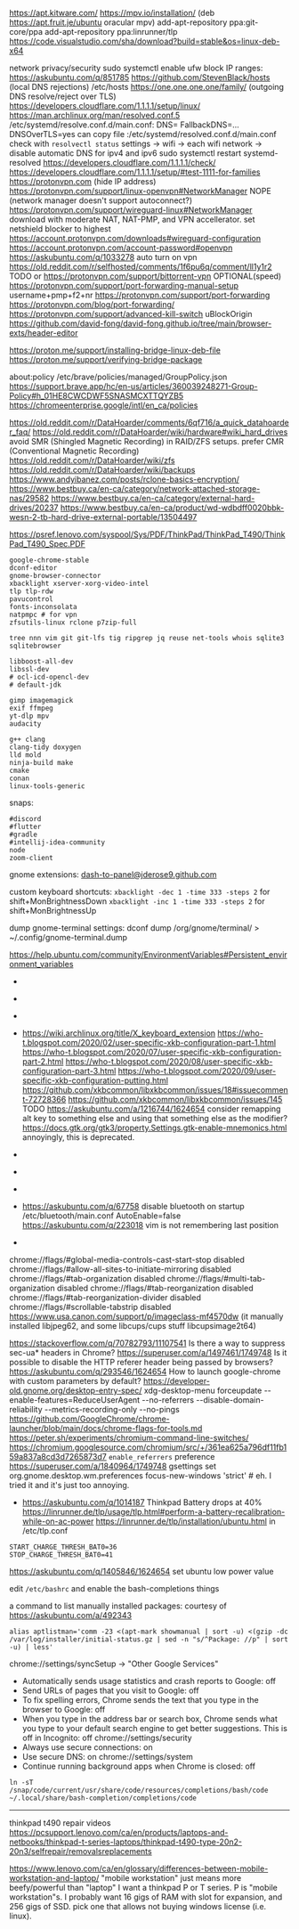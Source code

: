 https://apt.kitware.com/
https://mpv.io/installation/ (deb https://apt.fruit.je/ubuntu oracular mpv)
add-apt-repository ppa:git-core/ppa
add-apt-repository ppa:linrunner/tlp
https://code.visualstudio.com/sha/download?build=stable&os=linux-deb-x64

network privacy/security
sudo systemctl enable ufw
  block IP ranges: https://askubuntu.com/q/851785
https://github.com/StevenBlack/hosts (local DNS rejections)
  /etc/hosts
https://one.one.one.one/family/ (outgoing DNS resolve/reject over TLS)
https://developers.cloudflare.com/1.1.1.1/setup/linux/
  https://man.archlinux.org/man/resolved.conf.5
  /etc/systemd/resolve.conf.d/main.conf: DNS= FallbackDNS=... DNSOverTLS=yes
    can copy file :/etc/systemd/resolved.conf.d/main.conf
    check with `resolvectl status`
  settings -> wifi -> each wifi network -> disable automatic DNS for ipv4 and ipv6
  sudo systemctl restart systemd-resolved
  https://developers.cloudflare.com/1.1.1.1/check/
  https://developers.cloudflare.com/1.1.1.1/setup/#test-1111-for-families
https://protonvpn.com (hide IP address)
  https://protonvpn.com/support/linux-openvpn#NetworkManager
  NOPE (network manager doesn't support autoconnect?) https://protonvpn.com/support/wireguard-linux#NetworkManager
    download with moderate NAT, NAT-PMP, and VPN accellerator. set netshield blocker to highest
  https://account.protonvpn.com/downloads#wireguard-configuration
  https://account.protonvpn.com/account-password#openvpn
  https://askubuntu.com/q/1033278 auto turn on vpn
  https://old.reddit.com/r/selfhosted/comments/1f6pu6q/comment/ll1y1r2 TODO
    or https://protonvpn.com/support/bittorrent-vpn
  OPTIONAL(speed) https://protonvpn.com/support/port-forwarding-manual-setup
    username+pmp+f2+nr
    https://protonvpn.com/support/port-forwarding
    https://protonvpn.com/blog/port-forwarding/
  https://protonvpn.com/support/advanced-kill-switch
uBlockOrigin
https://github.com/david-fong/david-fong.github.io/tree/main/browser-exts/header-editor

https://proton.me/support/installing-bridge-linux-deb-file
https://proton.me/support/verifying-bridge-package


about:policy
/etc/brave/policies/managed/GroupPolicy.json
https://support.brave.app/hc/en-us/articles/360039248271-Group-Policy#h_01HE8CWCDWF5SNASMCXTTQYZB5
https://chromeenterprise.google/intl/en_ca/policies


https://old.reddit.com/r/DataHoarder/comments/6qf716/a_quick_datahoarder_faq/
https://old.reddit.com/r/DataHoarder/wiki/hardware#wiki_hard_drives
  avoid SMR (Shingled Magnetic Recording) in RAID/ZFS setups. prefer CMR (Conventional Magnetic Recording)
https://old.reddit.com/r/DataHoarder/wiki/zfs
https://old.reddit.com/r/DataHoarder/wiki/backups
https://www.andyibanez.com/posts/rclone-basics-encryption/
https://www.bestbuy.ca/en-ca/category/network-attached-storage-nas/29582
https://www.bestbuy.ca/en-ca/category/external-hard-drives/20237
  https://www.bestbuy.ca/en-ca/product/wd-wdbdff0020bbk-wesn-2-tb-hard-drive-external-portable/13504497

https://psref.lenovo.com/syspool/Sys/PDF/ThinkPad/ThinkPad_T490/ThinkPad_T490_Spec.PDF

```
google-chrome-stable
dconf-editor
gnome-browser-connector
xbacklight xserver-xorg-video-intel
tlp tlp-rdw
pavucontrol
fonts-inconsolata
natpmpc # for vpn
zfsutils-linux rclone p7zip-full

tree nnn vim git git-lfs tig ripgrep jq reuse net-tools whois sqlite3 sqlitebrowser

libboost-all-dev
libssl-dev
# ocl-icd-opencl-dev
# default-jdk

gimp imagemagick
exif ffmpeg
yt-dlp mpv
audacity

g++ clang
clang-tidy doxygen
lld mold
ninja-build make
cmake
conan
linux-tools-generic
```

snaps:
```
#discord
#flutter
#gradle
#intellij-idea-community
node
zoom-client
```

gnome extensions:
dash-to-panel@jderose9.github.com



custom keyboard shortcuts:
`xbacklight -dec 1 -time 333 -steps 2` for shift+MonBrightnessDown
`xbacklight -inc 1 -time 333 -steps 2` for shift+MonBrightnessUp

dump gnome-terminal settings:
dconf dump /org/gnome/terminal/ > ~/.config/gnome-terminal.dump

<https://help.ubuntu.com/community/EnvironmentVariables#Persistent_environment_variables>

- [](https://askubuntu.com/questions/147462/how-can-i-change-the-tty-colors)

- [](https://askubuntu.com/questions/1025765/how-to-map-alt-hjkl-keys-to-arrow-keys)
- [](https://askubuntu.com/a/257497)

- [](https://medium.com/@damko/a-simple-humble-but-comprehensive-guide-to-xkb-for-linux-6f1ad5e13450)
<https://wiki.archlinux.org/title/X_keyboard_extension>
https://who-t.blogspot.com/2020/02/user-specific-xkb-configuration-part-1.html
https://who-t.blogspot.com/2020/07/user-specific-xkb-configuration-part-2.html
https://who-t.blogspot.com/2020/08/user-specific-xkb-configuration-part-3.html
https://who-t.blogspot.com/2020/09/user-specific-xkb-configuration-putting.html
https://github.com/xkbcommon/libxkbcommon/issues/18#issuecomment-72728366
https://github.com/xkbcommon/libxkbcommon/issues/145
TODO https://askubuntu.com/a/1216744/1624654 consider remapping alt key to something else and using that something else as the modifier?
https://docs.gtk.org/gtk3/property.Settings.gtk-enable-mnemonics.html annoyingly, this is deprecated.

- [](https://askubuntu.com/questions/103249/how-to-increase-brightness-in-smaller-steps/1080149#1080149)

- [](https://askubuntu.com/questions/315625/how-to-disable-the-shortcut-ctrl-alt-arrow-in-gnome-3-8)
- [](https://unix.stackexchange.com/questions/260601/understanding-setting-up-different-input-methods)

- [](https://docs.github.com/en/github/authenticating-to-github/connecting-to-github-with-ssh)
https://askubuntu.com/q/67758 disable bluetooth on startup
  /etc/bluetooth/main.conf AutoEnable=false
https://askubuntu.com/q/223018 vim is not remembering last position

- [](https://www.youtube.com/watch?v=KA6A3oeocHY&ab_channel=MentalOutlaw)

chrome://flags/#global-media-controls-cast-start-stop  disabled
chrome://flags/#allow-all-sites-to-initiate-mirroring  disabled
chrome://flags/#tab-organization                       disabled
chrome://flags/#multi-tab-organization                 disabled
chrome://flags/#tab-reorganization                     disabled
chrome://flags/#tab-reorganization-divider             disabled
chrome://flags/#scrollable-tabstrip                    disabled
https://www.usa.canon.com/support/p/imageclass-mf4570dw (it manually installed libjpeg62, and some libcups/cups stuff libcupsimage2t64)

https://stackoverflow.com/q/70782793/11107541 Is there a way to suppress sec-ua* headers in Chrome?
https://superuser.com/a/1497461/1749748 Is it possible to disable the HTTP referer header being passed by browsers?
https://askubuntu.com/q/293546/1624654 How to launch google-chrome with custom parameters by default?
https://developer-old.gnome.org/desktop-entry-spec/
xdg-desktop-menu forceupdate
 --enable-features=ReduceUserAgent --no-referrers --disable-domain-reliability --metrics-recording-only --no-pings
https://github.com/GoogleChrome/chrome-launcher/blob/main/docs/chrome-flags-for-tools.md
https://peter.sh/experiments/chromium-command-line-switches/
https://chromium.googlesource.com/chromium/src/+/361ea625a796df11fb159a837a8cd3d7265873d7 `enable_referrers` preference
https://superuser.com/a/1840964/1749748
gsettings set org.gnome.desktop.wm.preferences focus-new-windows 'strict' # eh. I tried it and it's just too annoying.

- [](https://help.ubuntu.com/stable/ubuntu-help/power-batterylife.html.en)
https://askubuntu.com/q/1014187 Thinkpad Battery drops at 40%
https://linrunner.de/tlp/usage/tlp.html#perform-a-battery-recalibration-while-on-ac-power
https://linrunner.de/tlp/installation/ubuntu.html
in /etc/tlp.conf
```
START_CHARGE_THRESH_BAT0=36
STOP_CHARGE_THRESH_BAT0=41
```
https://askubuntu.com/q/1405846/1624654 set ubuntu low power value

edit `/etc/bashrc` and enable the bash-completions things


a command to list manually installed packages:
courtesy of https://askubuntu.com/a/492343
```
alias aptlistman='comm -23 <(apt-mark showmanual | sort -u) <(gzip -dc /var/log/installer/initial-status.gz | sed -n "s/^Package: //p" | sort -u) | less'
```

chrome://settings/syncSetup -> "Other Google Services"
- Automatically sends usage statistics and crash reports to Google: off
- Send URLs of pages that you visit to Google: off
- To fix spelling errors, Chrome sends the text that you type in the browser to Google: off
- When you type in the address bar or search box, Chrome sends what you type to your default search engine to get better suggestions. This is off in Incognito: off
chrome://settings/security
- Always use secure connections: on
- Use secure DNS: on
chrome://settings/system
- Continue running background apps when Chrome is closed: off

```
ln -sT /snap/code/current/usr/share/code/resources/completions/bash/code ~/.local/share/bash-completion/completions/code
```

---

thinkpad t490 repair videos
https://pcsupport.lenovo.com/ca/en/products/laptops-and-netbooks/thinkpad-t-series-laptops/thinkpad-t490-type-20n2-20n3/selfrepair/removalsreplacements

https://www.lenovo.com/ca/en/glossary/differences-between-mobile-workstation-and-laptop/
  "mobile workstation" just means more beefy/powerful than "laptop"
I want a thinkpad P or T series. P is "mobile workstation"s. I probably want 16 gigs of RAM with slot for expansion, and 256 gigs of SSD. pick one that allows not buying windows license (i.e. linux).
